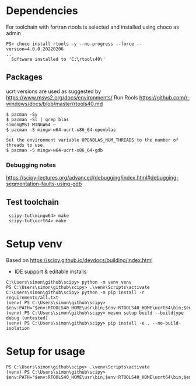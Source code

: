 # Dependencies
For toolchain with fortran rtools is selected and installed using choco as admin
```
PS> choco install rtools -y --no-progress --force --version=4.0.0.20220206
..
  Software installed to 'C:\rtools40\'
```


## Packages
ucrt versions are used as suggested by https://www.msys2.org/docs/environments/
Run Rools https://github.com/r-windows/docs/blob/master/rtools40.md
```
$ pacman -Sy
$ pacman -Sl | grep blas
simon@MSI MINGW64 ~
$ pacman -S mingw-w64-ucrt-x86_64-openblas
..
Set the environment variable OPENBLAS_NUM_THREADS to the number of threads to use.
$ pacman -S mingw-w64-ucrt-x86_64-gdb
```

### Debugging notes
https://scipy-lectures.org/advanced/debugging/index.html#debugging-segmentation-faults-using-gdb

## Test toolchain
```
 scipy-tut\mingw64> make
 scipy-tut\ucrt64> make
```

# Setup venv
Based on https://scipy.github.io/devdocs/building/index.html
 * IDE support & editable installs
```
C:\Users\simon\github\scipy> python -m venv venv
PS C:\Users\simon\github\scipy> .\venv\Scripts\activate
C:\Users\simon\github\scipy> python -m pip install -r requirements/all.txt
(venv) PS C:\Users\simon\github\scipy> $env:PATH="$env:RTOOLS40_HOME\usr\bin;$env:RTOOLS40_HOME\ucrt64\bin;$env:PATH"
(venv) PS C:\Users\simon\github\scipy> meson setup build --buildtype debug (untested)
(venv) PS C:\Users\simon\github\scipy> pip install -e . --no-build-isolation
```

# Setup for usage
```
PS C:\Users\simon\github\scipy> .\venv\Scripts\activate
(venv) PS C:\Users\simon\github\scipy> $env:PATH="$env:RTOOLS40_HOME\usr\bin;$env:RTOOLS40_HOME\ucrt64\bin;$env:PATH"
```

